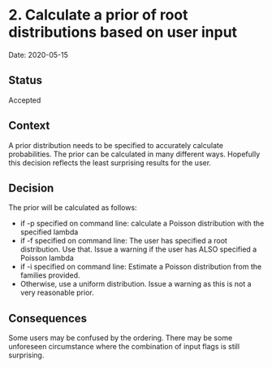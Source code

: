 # 2. Calculate a prior of root distributions based on user input

Date: 2020-05-15

## Status

Accepted

## Context

A prior distribution needs to be specified to accurately calculate probabilities. The prior can
be calculated in many different ways. Hopefully this decision reflects the least surprising
results for the user.

## Decision

The prior will be calculated as follows:

* if -p specified on command line: calculate a Poisson distribution with the specified lambda
* if -f specified on command line: The user has specified a root distribution. Use that. Issue a warning if the user has ALSO specified a Poisson lambda
* if -i specified on command line: Estimate a Poisson distribution from the families provided.
* Otherwise, use a uniform distribution. Issue a warning as this is not a very reasonable prior.

## Consequences

Some users may be confused by the ordering. There may be some unforeseen circumstance where the combination of input flags is still surprising.


